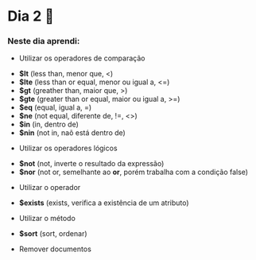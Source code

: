# Dia 2 📆

### Neste dia aprendi:

* Utilizar os operadores de comparação
- **$lt** (less than, menor que, <)
- **$lte** (less than or equal, menor ou igual a, <=)
- **$gt** (greather than, maior que, >)
- **$gte** (greater than or equal, maior ou igual a, >=)
- **$eq** (equal, igual a, =)
- **$ne** (not equal, diferente de, !=, <>)
- **$in** (in, dentro de)
- **$nin** (not in, naõ está dentro de)

* Utilizar os operadores lógicos
- **$not** (not, inverte o resultado da expressão)
- **$nor** (not or, semelhante ao **or**, porém trabalha com a condição false)

* Utilizar o operador
- **$exists** (exists, verifica a existência de um atributo)

* Utilizar o método
- **$sort** (sort, ordenar)

* Remover documentos

